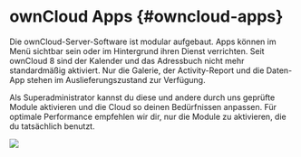 # **ownCloud Apps** {#owncloud-apps}

Die ownCloud-Server-Software ist modular aufgebaut. Apps können im Menü sichtbar sein oder im Hintergrund ihren Dienst verrichten. Seit ownCloud 8 sind der Kalender und das Adressbuch nicht mehr standardmäßig aktiviert. Nur die Galerie, der Activity-Report und die Daten-App stehen im Auslieferungszustand zur Verfügung.

Als Superadministrator kannst du diese und andere durch uns geprüfte Module aktivieren und die Cloud so deinen Bedürfnissen anpassen. Für optimale Performance empfehlen wir dir, nur die Module zu aktivieren, die du tatsächlich benutzt.

![](nila-oc8-friends-ersteinrichtung-Dateien/img00005.PNG)
